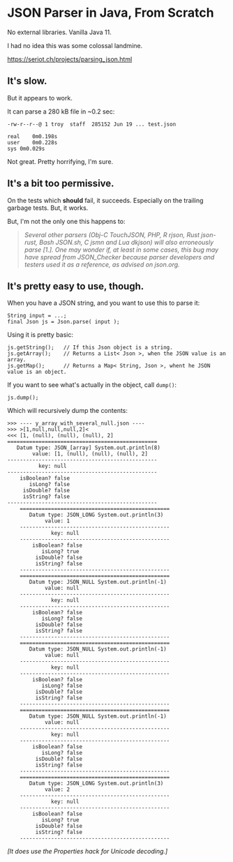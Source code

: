 # JSON Parser in Java, From Scratch

No external libraries.  Vanilla Java 11.

I had no idea this was some colossal landmine.

https://seriot.ch/projects/parsing_json.html

## It's slow.

But it appears to work.

It can parse a 280 kB file in ~0.2 sec:

```
-rw-r--r--@ 1 troy  staff  285152 Jun 19 ... test.json

real	0m0.198s
user	0m0.228s
sys	0m0.029s
```

Not great.  Pretty horrifying, I'm sure.

## It's a bit too permissive.

On the tests which **should** fail, it succeeds.  Especially on the trailing garbage tests.  But, it works.

But, I'm not the only one this happens to:

> *Several other parsers (Obj-C TouchJSON, PHP, R rjson, Rust json-rust, Bash JSON.sh, C jsmn and Lua dkjson) will also erroneously parse [1.]. One may wonder if, at least in some cases, this bug may have spread from JSON_Checker because parser developers and testers used it as a reference, as advised on json.org.*

## It's pretty easy to use, though.

When you have a JSON string, and you want to use this to parse it:

```
String input = ...;
final Json js = Json.parse( input );
```

Using it is pretty basic:

```
js.getString();   // If this Json object is a string.
js.getArray();    // Returns a List< Json >, when the JSON value is an array.
js.getMap();      // Returns a Map< String, Json >, whent he JSON value is an object.
```

If you want to see what's actually in the object, call `dump()`:

```
js.dump();
```

Which will recursively dump the contents:

```
>>> ---- y_array_with_several_null.json ----
>>> >[1,null,null,null,2]<
<<< [1, (null), (null), (null), 2]
================================================
   Datum type: JSON_[array] System.out.println(8)
        value: [1, (null), (null), (null), 2]
------------------------------------------------
          key: null
------------------------------------------------
    isBoolean? false
       isLong? false
     isDouble? false
     isString? false
------------------------------------------------
    ================================================
       Datum type: JSON_LONG System.out.println(3)
            value: 1
    ------------------------------------------------
              key: null
    ------------------------------------------------
        isBoolean? false
           isLong? true
         isDouble? false
         isString? false
    ------------------------------------------------
    ================================================
       Datum type: JSON_NULL System.out.println(-1)
            value: null
    ------------------------------------------------
              key: null
    ------------------------------------------------
        isBoolean? false
           isLong? false
         isDouble? false
         isString? false
    ------------------------------------------------
    ================================================
       Datum type: JSON_NULL System.out.println(-1)
            value: null
    ------------------------------------------------
              key: null
    ------------------------------------------------
        isBoolean? false
           isLong? false
         isDouble? false
         isString? false
    ------------------------------------------------
    ================================================
       Datum type: JSON_NULL System.out.println(-1)
            value: null
    ------------------------------------------------
              key: null
    ------------------------------------------------
        isBoolean? false
           isLong? false
         isDouble? false
         isString? false
    ------------------------------------------------
    ================================================
       Datum type: JSON_LONG System.out.println(3)
            value: 2
    ------------------------------------------------
              key: null
    ------------------------------------------------
        isBoolean? false
           isLong? true
         isDouble? false
         isString? false
    ------------------------------------------------
```



*[It does use the Properties hack for Unicode decoding.]*
